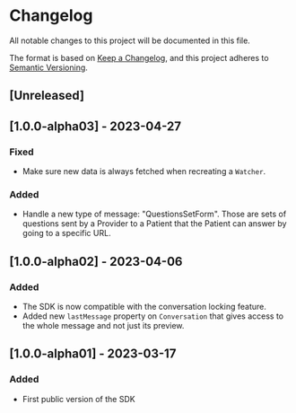 # Changelog

All notable changes to this project will be documented in this file.

The format is based on [Keep a Changelog](https://keepachangelog.com/en/1.0.0/), and this project adheres to [Semantic Versioning](https://semver.org/spec/v2.0.0.html).

## [Unreleased]

## [1.0.0-alpha03] - 2023-04-27

### Fixed

- Make sure new data is always fetched when recreating a `Watcher`.

### Added

- Handle a new type of message: "QuestionsSetForm". Those are sets of questions sent by a Provider to a Patient that the Patient can answer by going to a specific URL.

## [1.0.0-alpha02] - 2023-04-06

### Added

- The SDK is now compatible with the conversation locking feature.
- Added new `lastMessage` property on `Conversation` that gives access to the whole message and not just its preview.

## [1.0.0-alpha01] - 2023-03-17

### Added

- First public version of the SDK
